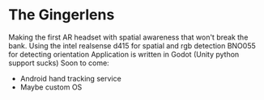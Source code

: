 # The Gingerlens
Making the first AR headset with spatial awareness that won't break the bank. 
Using the intel realsense d415 for spatial and rgb detection 
BNO055 for detecting orientation 
Application is written in Godot (Unity python support sucks)
Soon to come: 
- Android hand tracking service
- Maybe custom OS 
